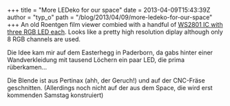 +++
title = "More LEDeko for our space"
date = 2013-04-09T15:43:39Z
author = "typ_o"
path = "/blog/2013/04/09/more-ledeko-for-our-space"
+++
An old Roentgen film viewer combied with a handful of [WS2801 IC with
three RGB LED
each](https://shop.led-studien.de/de/elektronik-bausatze/led-pixel).
Looks like a pretty high resolution diplay although only 8 RGB channels
are used.

Die Idee kam mir auf dem Easterhegg in Paderborn, da gabs hinter einer
Wandverkleidung mit tausend Löchern ein paar LED, die prima
rüberkamen...

Die Blende ist aus Pertinax (ahh, der Geruch!) und auf der CNC-Fräse
geschnitten. (Allerdings noch nicht auf der aus dem Space, die wird erst
kommenden Samstag konstruiert)
